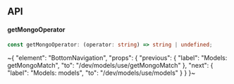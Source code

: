 

## API

#### getMongoOperator

```ts
const getMongoOperator: (operator: string) => string | undefined;
```


~{
  "element": "BottomNavigation",
  "props": {
    "previous": {
      "label": "Models: getMongoMatch",
      "to": "/dev/models/use/getMongoMatch"
    },
    "next": {
      "label": "Models: models",
      "to": "/dev/models/use/models"
    }
  }
}~
